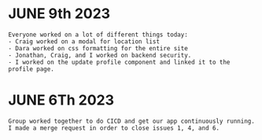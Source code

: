 # JUNE 9th 2023
    Everyone worked on a lot of different things today:
    - Craig worked on a modal for location list
    - Dara worked on css formatting for the entire site
    - Jonathan, Craig, and I worked on backend security.
    - I worked on the update profile component and linked it to the profile page.

# JUNE 6Th 2023

    Group worked together to do CICD and get our app continuously running. I made a merge request in order to close issues 1, 4, and 6.
